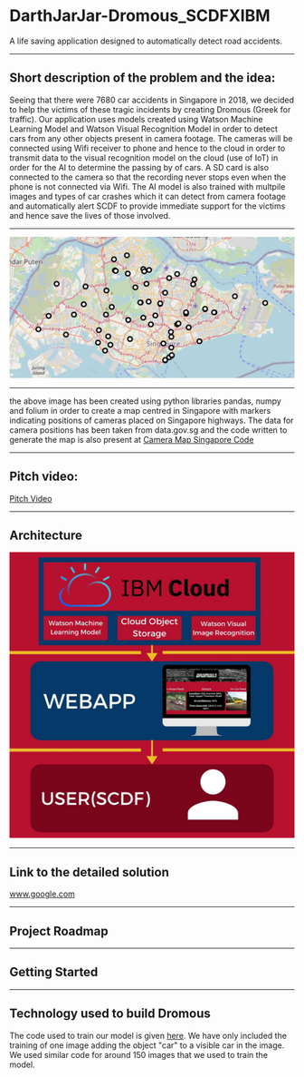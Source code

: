 # DarthJarJar-Dromous_SCDFXIBM
A life saving application designed to automatically detect road accidents.

---

## Short description of the problem and the idea:
Seeing that there were 7680 car accidents in Singapore in 2018, we decided to help the victims of these tragic incidents by creating Dromous (Greek for traffic). Our application uses models created using Watson Machine Learning Model and Watson Visual Recognition Model in order to detect cars from any other objects present in camera footage. The cameras will be connected using Wifi receiver to phone and hence to the cloud in order to transmit data to the visual recognition model on the cloud (use of IoT) in order for the AI to determine the passing by of cars. A SD card is also connected to the camera so that the recording never stops even when the phone is not connected via Wifi. The AI model is also trained with multpile images and types of car crashes which it can detect from camera footage and automatically alert SCDF to provide immediate support for the victims and hence save the lives of those involved.

---

![alt text][logo1]

[logo1]: https://github.com/DJrocks192s/DarthJarJar-Dromous_SCDFXIBM/blob/master/Singapore%20Camera%20Map.png "Map"

---

the above image has been created using python libraries pandas, numpy and folium in order to create a map centred in Singapore with markers indicating positions of cameras placed on Singapore highways. The data for camera positions has been taken from data.gov.sg and the code written to generate the map is also present at [Camera Map Singapore Code](https://github.com/DJrocks192s/DarthJarJar-Dromous_SCDFXIBM/blob/master/Camera%20Map%20Singapore%20Code.ipynb)

---

## Pitch video:

[Pitch Video](https://www.powtoon.com/s/eJQDamfhRVJ/1/m)

---

## Architecture

![alt text][logo]

[logo]: https://github.com/DJrocks192s/DarthJarJar-Dromous_SCDFXIBM/blob/master/Dromous%20Architecture(1).jpg "Dromous Architecture"
---

## Link to the detailed solution
www.google.com

---

## Project Roadmap

---

## Getting Started

---

## Technology used to build Dromous
The code used to train our model is given [here](https://github.com/DJrocks192s/DarthJarJar-Dromous_SCDFXIBM/blob/master/Visual%20Recognition%20Model%20Code.ipynb). We have only included the training of one image adding the object "car" to a visible car in the image. We used similar code for around 150 images that we used to train the model.
